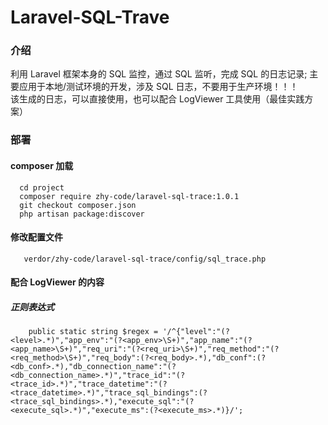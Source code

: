 # Laravel-SQL-Trave

### 介绍
利用 Laravel 框架本身的 SQL 监控，通过 SQL 监听，完成 SQL 的日志记录; 主要应用于本地/测试环境的开发，涉及 SQL 日志，不要用于生产环境！！！  
该生成的日志，可以直接使用，也可以配合 LogViewer 工具使用（最佳实践方案）

### 部署

#### composer 加载
```
  cd project
  composer require zhy-code/laravel-sql-trace:1.0.1
  git checkout composer.json
  php artisan package:discover
```

#### 修改配置文件
```
   verdor/zhy-code/laravel-sql-trace/config/sql_trace.php
```

#### 配合 LogViewer 的内容
##### 正则表达式
```
    public static string $regex = '/^{"level":"(?<level>.*)","app_env":"(?<app_env>\S+)","app_name":"(?<app_name>\S+)","req_uri":"(?<req_uri>\S+)","req_method":"(?<req_method>\S+)","req_body":(?<req_body>.*),"db_conf":(?<db_conf>.*),"db_connection_name":"(?<db_connection_name>.*)","trace_id":"(?<trace_id>.*)","trace_datetime":"(?<trace_datetime>.*)","trace_sql_bindings":(?<trace_sql_bindings>.*),"execute_sql":"(?<execute_sql>.*)","execute_ms":(?<execute_ms>.*)}/';

```
